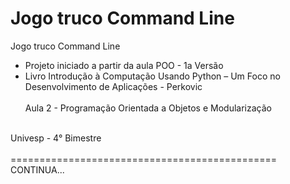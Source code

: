# Jogo truco Command Line

Jogo truco Command Line

* Projeto iniciado a partir da aula POO - 1a Versão
* Livro Introdução à Computação Usando Python – Um Foco no Desenvolvimento de Aplicações - Perkovic
<br><br>
Aula 2 - Programação Orientada a Objetos e Modularização
<br>
Univesp - 4° Bimestre
<br><br>
==============================================<br>
CONTINUA...
